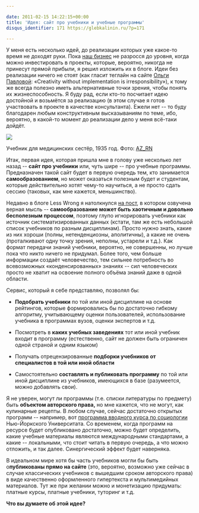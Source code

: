 ```yaml
---

date: 2011-02-15 14:22:15+00:00
title: 'Идея: сайт про учебники и учебные программы'
disqus_identifier: 171 https://glebkalinin.ru/?p=171

---
```


У меня есть несколько идей, до реализации которых уже какое-то время не доходят руки. Пока [наш бизнес](http://raum-7.com/) не разросся до уровня, когда можно инвестировать в проекты, которые, вероятно, никогда не принесут прямой прибыли, я решил изложить их в блоге. Идеи без реализации ничего не стоят (как гласит теглайн на сайте [Ольги Павловой](http://www.op.spb.ru/): «Creativity without implementation is irresponsibility»), к тому же всегда полезно иметь альтернативные точки зрения, чтобы понять их жизнеспособность. Я буду рад, если кто-то посчитает идею достойной и возьмётся за реализацию (в этом случае я готов участвовать в проекте в качестве консультанта). Ежели нет -- то буду благодарен любым конструктивным высказываниям по теме, ибо, вероятно, в какой-то момент до реализации дело у меня всё-таки дойдёт.



![](https://glebkalinin.ru/featured/2011/02/textbook.jpg)

Учебник для медицинских сестёр, 1935 год. Фото: [AZ_RN](http://www.flickr.com/photos/mama_dove/)






Итак, первая идея, которая пришла мне в голову уже несколько лет назад -- **сайт про учебники** или, чуть шире -- про учебные программы. Предназначен такой сайт будет в первую очередь тем, кто занимается **самообразованием**, но может оказаться полезным будет и студентам, которые действительно хотят чему-то научиться, а не просто сдать сессию (таковых, как мне кажется, меньшинство). 

<!-- more -->

Недавно в блоге Less Wrong я натолкнулся [на пост](http://lesswrong.com/lw/3gu/the_best_textbooks_on_every_subject/), в котором озвучена верная мысль -- **самообразование может быть хаотичным и довольно бесполезным процессом**, поэтому глупо игнорировать учебники как источник систематизированных данных (кстати, там же есть небольшой список учебников по разным дисциплинам). Просто нужно знать, какие из них хороши (полны, нетенденциозны, аполитичны), а какие не очень (проталкивают одну точку зрения, неполны, устарели и т.д.). Как формат передачи знаний учебники, вероятно, не совершенны, но лучше пока что никто ничего не придумал. Более того, чем больше информации создаёт человечество, тем сильнее потребность во всевозможных «конденсированных» знаниях -- сил человеческих просто не хватит на освоение полного объёма знаний даже в одной области.

Сервис, который я себе представляю, позволял бы:




	
  * **Подобрать учебники** по той или иной дисциплине на основе рейтингов, которые формировались бы по достаточно гибкому алгоритму, учитывающему оценки пользователей, использование учебника в программах вузов, оценки экспертов и т.д.

	
  * Посмотреть в **каких учебных заведениях** тот или иной учебник входит в программу (естественно, сайт не должен быть ограничен одной страной и одним языком)

	
  * Получать отрецензированные **подборки учебников от специалистов в той или иной области**

	
  * Самостоятельно **составлять и публиковать программу** по той или иной дисциплине из учебников, имеющихся в базе (разумеется, можно добавлять свои).



Я не уверен, могут ли программы (т.е. списки литературы по предмету) быть **объектом авторского права,** но мне кажется, что не могут, как кулинарные рецепты. В любом случае, сейчас достаточно открытых программ -- например, вот [программа вводного курса по социологии](http://www.nyu.edu/academics/open-education/courses/intro-sociology/intro-sociology-readings.html) Нью-Йоркского Университата. Со временем, когда программ на ресурсе будет опубликовано достаточно, можно будет определить, какие учебные материалы являются международными стандартами, а какие -- локальными, что стоит читать в первую очередь, а что можно отложить, и так далее. Синергический эффект будет наверняка.

В идеальном мире хотя бы часть учебников могли бы быть о**публикованы прямо на сайте** (это, вероятно, возможно уже сейчас в случае классических учебников с вышедшим сроком авторского права) в виде качественно оформленного гипертекста и мультимедийных материалов. Тут же при желании можно и монетизацию придумать: платные курсы, платные учебники, туторинг и т.д.

**Что вы думаете об этой идее?**
